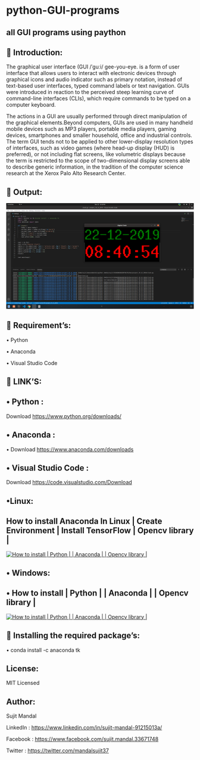 # python-GUI-programs
all GUI programs using paython
------------------------------

 Introduction:
---------------
The graphical user interface (GUI /ˈɡuːi/ gee-you-eye. is a form of user interface that allows users to interact with electronic devices through graphical icons and audio indicator such as primary notation, instead of text-based user interfaces, typed command labels or text navigation. GUIs were introduced in reaction to the perceived steep learning curve of command-line interfaces (CLIs), which require commands to be typed on a computer keyboard.

The actions in a GUI are usually performed through direct manipulation of the graphical elements.Beyond computers, GUIs are used in many handheld mobile devices such as MP3 players, portable media players, gaming devices, smartphones and smaller household, office and industrial controls. The term GUI tends not to be applied to other lower-display resolution types of interfaces, such as video games (where head-up display (HUD) is preferred), or not including flat screens, like volumetric displays because the term is restricted to the scope of two-dimensional display screens able to describe generic information, in the tradition of the computer science research at the Xerox Palo Alto Research Center.


 Output:
---------
![](https://github.com/sujitmandal/python-GUI-programs/blob/master/digital%20clock.png)

 Requirement’s:
-----------------

• Python

• Anaconda

• Visual Studio Code

 LINK’S:
---------

• Python : 
----------
Download https://www.python.org/downloads/

• Anaconda : 
------------
• Download https://www.anaconda.com/downloads

• Visual Studio Code :
----------------------
Download https://code.visualstudio.com/Download

•Linux:
------
How to install Anaconda In Linux | Create Environment | Install TensorFlow | Opencv library |
---------------------------------------------------------------------------------------------
 [![How to install | Python | | Anaconda | | Opencv library |](https://yt-embed.herokuapp.com/embed?v=Mfbrxy8gK6A)](https://www.youtube.com/watch?v=Mfbrxy8gK6A "How to install Anaconda In Linux | Create Environment | Install TensorFlow | Opencv library |")

• Windows:
-------

• How to install | Python | | Anaconda | | Opencv library |
------------------------------------------------------------
 [![How to install | Python | | Anaconda | | Opencv library |](https://yt-embed.herokuapp.com/embed?v=eVV3byQlYvA)](https://www.youtube.com/watch?v=eVV3byQlYvA "How to install | Python | | Anaconda | | Opencv library |")

 Installing the required package’s:
-------------------------------------

•	conda install -c anaconda tk


License:
--------
MIT Licensed

Author:
-------
Sujit Mandal

LinkedIn : https://www.linkedin.com/in/sujit-mandal-91215013a/

Facebook : https://www.facebook.com/sujit.mandal.33671748

Twitter : https://twitter.com/mandalsujit37
